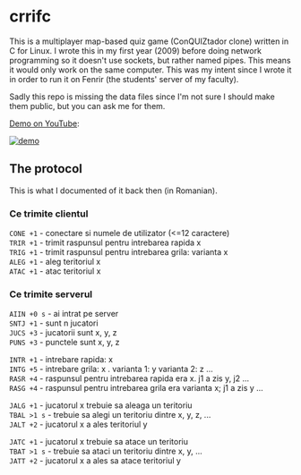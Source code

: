 crrifc
======

This is a multiplayer map-based quiz game (ConQUIZtador clone) written in C for
Linux. I wrote this in my first year (2009) before doing network programming so
it doesn't use sockets, but rather named pipes. This means it would only work on
the same computer. This was my intent since I wrote it in order to run it on
Fenrir (the students' server of my faculty).

Sadly this repo is missing the data files since I'm not sure I should make them
public, but you can ask me for them.

[Demo on YouTube][1]:

[![demo](http://img.youtube.com/vi/QlaqZcl0R_A/0.jpg)][1]

## The protocol

This is what I documented of it back then (in Romanian).

### Ce trimite clientul

`CONE +1` - conectare si numele de utilizator (<=12 caractere)  
`TRIR +1` - trimit raspunsul pentru intrebarea rapida x  
`TRIG +1` - trimit raspunsul pentru intrebarea grila: varianta x  
`ALEG +1` - aleg teritoriul x  
`ATAC +1` - atac teritoriul x  

### Ce trimite serverul

`AIIN +0 s` - ai intrat pe server  
`SNTJ +1`   - sunt n jucatori  
`JUCS +3`   - jucatorii sunt x, y, z  
`PUNS +3`   - punctele sunt x, y, z  

`INTR +1`   - intrebare rapida: x  
`INTG +5`   - intrebare grila: x . varianta 1: y varianta 2: z ...  
`RASR +4`   - raspunsul pentru intrebarea rapida era x. j1 a zis y, j2 ...  
`RASG +4`   - raspunsul pentru intrebarea grila era varianta x; j1 a zis y ...  

`JALG +1`   - jucatorul x trebuie sa aleaga un teritoriu  
`TBAL >1 s` - trebuie sa alegi un teritoriu dintre x, y, z, ...  
`JALT +2`   - jucatorul x a ales teritoriul y  

`JATC +1`   - jucatorul x trebuie sa atace un teritoriu  
`TBAT >1 s` - trebuie sa ataci un teritoriu dintre x, y, ...  
`JATT +2`   - jucatorul x a ales sa atace teritoriul y  

[1]: http://www.youtube.com/watch?v=QlaqZcl0R_A
